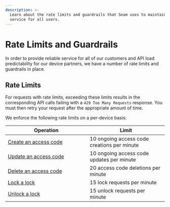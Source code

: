 ```yaml
---
description: >-
  Learn about the rate limits and guardrails that Seam uses to maintain reliable
  service for all users.
---
```


# Rate Limits and Guardrails

In order to provide reliable service for all of our customers and API load predictability for our device partners, we have a number of rate limits and guardrails in place.

## Rate Limits

For requests with rate limits, exceeding these limits results in the corresponding API calls failing with a `429 Too Many Requests` response. You must then retry your request after the appropriate amount of time.

We enforce the following rate limits on a per-device basis:

<table><thead><tr><th width="243">Operation</th><th>Limit</th></tr></thead><tbody><tr><td><a href="../api-clients/access_codes/create.md">Create an access code</a></td><td>10 ongoing access code creations per minute</td></tr><tr><td><a href="../api-clients/access_codes/update.md">Update an access code</a></td><td>10 ongoing access code updates per minute</td></tr><tr><td><a href="../api-clients/access_codes/delete.md">Delete an access code</a></td><td>20 access code deletions per minute</td></tr><tr><td><a href="../api-clients/locks/lock_door.md">Lock a lock</a></td><td>15 lock requests per minute</td></tr><tr><td><a href="../api-clients/locks/unlock_door.md">Unlock a lock</a></td><td>15 unlock requests per minute</td></tr></tbody></table>
